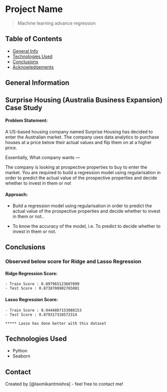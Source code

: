 # Project Name
> Machine learning advance regression


## Table of Contents
* [General Info](#general-information)
* [Technologies Used](#technologies-used)
* [Conclusions](#conclusions)
* [Acknowledgements](#acknowledgements)

<!-- You can include any other section that is pertinent to your problem -->

## General Information
## Surprise Housing (Australia Business Expansion) Case Study

#### Problem Statement:

A US-based housing company named Surprise Housing has decided to enter the Australian market. The company uses data analytics to purchase houses at a price below their actual values and flip them on at a higher price.

Essentially, What company wants —

The company is looking at prospective properties to buy to enter the market. You are required to build a regression model using regularisation in order to predict the actual value of the prospective properties and decide whether to invest in them or not

#### Approach:

- Build a regression model using regularisation in order to predict the actual value of the prospective properties and decide whether to invest in them or not..

- To know the accuracy of the model, i.e. To predict to decide whether to invest in them or not.

<!-- You don't have to answer all the questions - just the ones relevant to your project. -->

## Conclusions
### Observed below score for Ridge and Lasso Regression


#### Ridge Regression Score:
    - Train Score : 0.897965123607899
    - Test Score : 0.8738708902765001

#### Lasso Regression Score:
    - Train Score : 0.9444867153088153
    - Test Score : 0.879317310572314

    ***** Lasso has done better with this dataset

<!-- You don't have to answer all the questions - just the ones relevant to your project. -->


## Technologies Used
- Python
- Seaborn

<!-- As the libraries versions keep on changing, it is recommended to mention the version of library used in this project -->

## Contact
Created by [@laxmikantmishra] - feel free to contact me!


<!-- Optional -->
<!-- ## License -->
<!-- This project is open source and available under the [... License](). -->

<!-- You don't have to include all sections - just the one's relevant to your project -->
